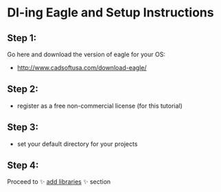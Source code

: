 # Dl-ing Eagle and Setup Instructions

## Step 1:

Go here and download the version of eagle for your OS:

* http://www.cadsoftusa.com/download-eagle/

## Step 2: 

* register as a free non-commercial license (for this tutorial)

## Step 3:

* set your default directory for your projects

## Step 4:

Proceed to :sparkles: [add libraries]() :sparkles: section
